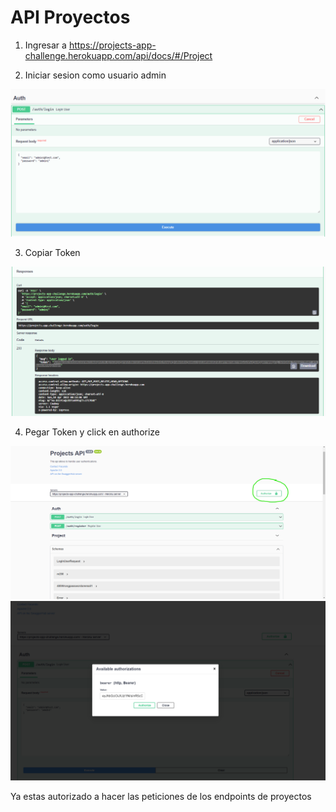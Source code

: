 # API Proyectos

1) Ingresar a https://projects-app-challenge.herokuapp.com/api/docs/#/Project

2) Iniciar sesion como usuario admin
<img src="assets/1.png">

3) Copiar Token
<img src="assets/2.png">

4) Pegar Token y click en authorize
<img src="assets/3.png">
<img src="assets/4.png">

Ya  estas autorizado a hacer las peticiones de los endpoints de proyectos
